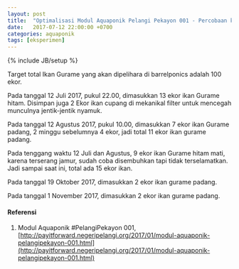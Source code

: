 ```yaml
---
layout: post
title:  "Optimalisasi Modul Aquaponik Pelangi Pekayon 001 - Percobaan ke 2"
date:   2017-07-12 22:00:00 +0700
categories: aquaponik
tags: [eksperimen]
---
```


{% include JB/setup %}

Target total Ikan Gurame yang akan dipelihara di barrelponics adalah 100 ekor.

<!--more-->

Pada  tanggal 12 Juli 2017, pukul 22.00, dimasukkan 13 ekor ikan Gurame hitam.
Disimpan juga 2 Ekor ikan cupang di mekanikal filter untuk mencegah munculnya
jentik-jentik nyamuk.

Pada  tanggal 12 Agustus 2017, pukul 10.00, dimasukkan 7 ekor ikan Gurame padang,
2 minggu sebelumnya 4 ekor, jadi total 11 ekor ikan gurame padang.

Pada tenggang waktu 12 Juli dan Agustus, 9 ekor ikan Gurame hitam mati, karena
terserang jamur, sudah coba disembuhkan tapi tidak terselamatkan. Jadi sampai saat ini,
total ada 15 ekor ikan.

Pada tanggal 19 Oktober 2017, dimasukkan 2 ekor ikan gurame padang. 

Pada tanggal 1 November 2017, dimasukkan 2 ekor ikan gurame padang. 

#### Referensi
1. Modul Aquaponik #PelangiPekayon 001, [http://payitforward.negeripelangi.org/2017/01/modul-aquaponik-pelangipekayon-001.html](http://payitforward.negeripelangi.org/2017/01/modul-aquaponik-pelangipekayon-001.html)
